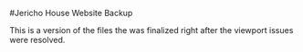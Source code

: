 #Jericho House Website Backup

This is a version of the files the was finalized right after the viewport issues were resolved. 

